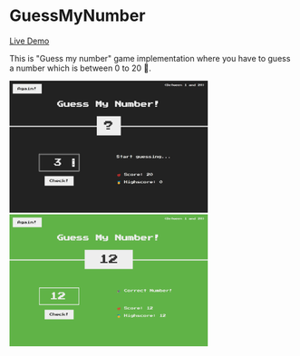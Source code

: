 # GuessMyNumber

[Live Demo](https://lemonrick.github.io/GuessMyNumber/)

<p>This is "Guess my number" game implementation where you have to guess a number which is between 0 to 20 🚀.</p> 

<p>
<img src="img/61.png" width="350"/>
&nbsp;
<img src="img/62.png" width="350"/>
</p>
